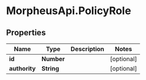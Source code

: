# MorpheusApi.PolicyRole

## Properties

Name | Type | Description | Notes
------------ | ------------- | ------------- | -------------
**id** | **Number** |  | [optional] 
**authority** | **String** |  | [optional] 


